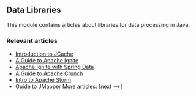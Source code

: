 ## Data Libraries

This module contains articles about libraries for data processing in Java.

### Relevant articles
- [Introduction to JCache](https://www.baeldung.com/jcache)
- [A Guide to Apache Ignite](https://www.baeldung.com/apache-ignite)
- [Apache Ignite with Spring Data](https://www.baeldung.com/apache-ignite-spring-data)
- [A Guide to Apache Crunch](https://www.baeldung.com/apache-crunch)
- [Intro to Apache Storm](https://www.baeldung.com/apache-storm)
- [Guide to JMapper](https://www.baeldung.com/jmapper)
More articles: [[next -->]](/../libraries-data-2)